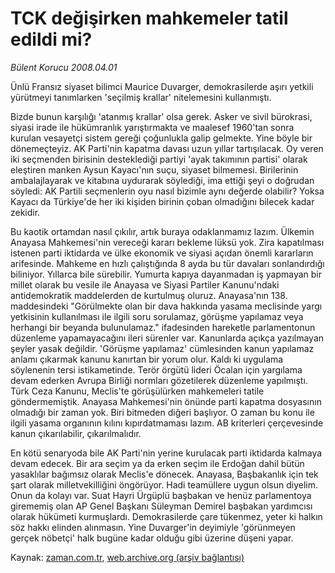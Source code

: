 # TCK değişirken mahkemeler tatil edildi mi?

*Bülent Korucu 2008.04.01*

<tr><td class="metin" colspan="2" style="padding-top: 20px; padding-left: 5px; padding-right: 10px;">Ünlü Fransız siyaset bilimci Maurice Duvarger, demokrasilerde aşırı yetkili yürütmeyi tanımlarken 'seçilmiş krallar' nitelemesini kullanmıştı.</td></tr><tr><td class="metin" colspan="2" style="padding-top: 20px; padding-left: 5px; padding-right: 10px;"><p>Bizde bunun karşılığı 'atanmış krallar' olsa gerek. Asker ve sivil bürokrasi, siyasi irade ile hükümranlık yarıştırmakta ve maalesef 1960'tan sonra kurulan vesayetçi sistem gereği çoğunlukla galip gelmekte. Yine böyle bir dönemeçteyiz. AK Parti'nin kapatma davası uzun yıllar tartışılacak. Oy veren iki seçmenden birisinin desteklediği partiyi 'ayak takımının partisi' olarak eleştiren manken Aysun Kayacı'nın suçu, siyaset bilmemesi. Birilerinin ambalajlayarak ve kitabına uydurarak söylediği, ima ettiği şeyi o doğrudan söyledi: AK Partili seçmenlerin oyu nasıl bizimle aynı değerde olabilir? Yoksa Kayacı da Türkiye'de her iki kişiden birinin çoban olmadığını bilecek kadar zekidir.
<p> Bu kaotik ortamdan nasıl çıkılır, artık buraya odaklanmamız lazım. Ülkemin Anayasa Mahkemesi'nin vereceği kararı bekleme lüksü yok. Zira kapatılması istenen parti iktidarda ve ülke ekonomik ve siyasi açıdan önemli kararların arifesinde. Mahkeme en hızlı çalıştığında 8 ayda bu tür davaları sonlandırdığı biliniyor. Yıllarca bile sürebilir. Yumurta kapıya dayanmadan iş yapmayan bir millet olarak bu vesile ile Anayasa ve Siyasi Partiler Kanunu'ndaki antidemokratik maddelerden de kurtulmuş oluruz. Anayasa'nın 138. maddesindeki "Görülmekte olan bir dava hakkında yasama meclisinde yargı yetkisinin kullanılması ile ilgili soru sorulamaz, görüşme yapılamaz veya herhangi bir beyanda bulunulamaz." ifadesinden hareketle parlamentonun düzenleme yapamayacağını ileri sürenler var. Kanunlarda açıkça yazılmayan şeyler yasak değildir. 'Görüşme yapılamaz' cümlesinden kanun yapılamaz anlamı çıkarmak kanunu kanırtan bir yorum olur. Kaldı ki uygulama söylenenin tersi istikametinde. Terör örgütü lideri Öcalan için yargılama devam ederken Avrupa Birliği normları gözetilerek düzenleme yapılmıştı. Türk Ceza Kanunu, Meclis'te görüşülürken mahkemeleri tatile göndermemiştik. Anayasa Mahkemesi'nin önünde parti kapatma dosyasının olmadığı bir zaman yok. Biri bitmeden diğeri başlıyor. O zaman bu konu ile ilgili yasama organının kılını kıpırdatmaması lazım. AB kriterleri çerçevesinde kanun çıkarılabilir, çıkarılmalıdır. 
<p> En kötü senaryoda bile AK Parti'nin yerine kurulacak parti iktidarda kalmaya devam edecek. Bir ara seçim ya da erken seçim ile Erdoğan dahil bütün yasaklılar bağımsız olarak Meclis'e dönecek. Anayasa, Başbakanlık için tek şart olarak milletvekilliğini öngörüyor. Hadi teamüllere uygun olsun diyelim. Onun da kolayı var. Suat Hayri Ürgüplü başbakan ve henüz parlamentoya girememiş olan AP Genel Başkanı Süleyman Demirel başbakan yardımcısı olarak hükümeti kurmuşlardı. Demokrasilerde çare tükenmez, yeter ki halkın söz hakkı elinden alınmasın. Yine Duvarger'in deyimiyle 'görünmeyen gerçek nöbetçi' halk bugüne kadar olduğu gibi üzerine düşeni yapar.<br/></p></p></p></td></tr>

Kaynak: [zaman.com.tr](http://zaman.com.tr/yazar.do?yazino=671838), [web.archive.org (arşiv bağlantısı)](http://web.archive.org/web/20080622160707/http://www.zaman.com.tr:80/yazar.do?yazino=671838)

